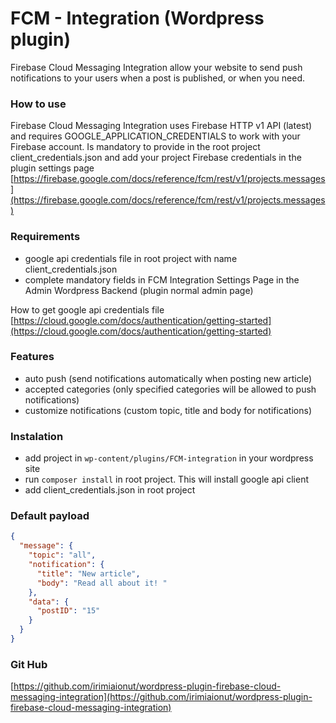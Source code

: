 
# FCM - Integration (Wordpress plugin)
Firebase Cloud Messaging Integration allow your website to send push notifications to your users when a post is published, or when you need.

### How to use
Firebase Cloud Messaging Integration uses Firebase HTTP v1 API (latest) and requires GOOGLE_APPLICATION_CREDENTIALS to work with your Firebase account. Is mandatory to provide in the root project client_credentials.json and add your project Firebase credentials in the plugin settings page
[https://firebase.google.com/docs/reference/fcm/rest/v1/projects.messages](https://firebase.google.com/docs/reference/fcm/rest/v1/projects.messages)

### Requirements
- google api credentials file in root project with name client_credentials.json
- complete mandatory fields in FCM Integration Settings Page in the Admin Wordpress Backend (plugin normal admin page)

How to get google api credentials file
[https://cloud.google.com/docs/authentication/getting-started](https://cloud.google.com/docs/authentication/getting-started)

### Features
- auto push (send notifications automatically when posting new article)
- accepted categories (only specified categories will be allowed to push notifications)
- customize notifications (custom topic, title and body for notifications)

### Instalation
- add project in `wp-content/plugins/FCM-integration` in your wordpress site
- run `composer install` in root project. This will install google api client
- add client_credentials.json in root project


### Default payload

```json
{
  "message": {
    "topic": "all",
    "notification": {
      "title": "New article",
      "body": "Read all about it! "
    },
    "data": {
      "postID": "15"
    }
  }
}
```

### Git Hub
[https://github.com/irimiaionut/wordpress-plugin-firebase-cloud-messaging-integration](https://github.com/irimiaionut/wordpress-plugin-firebase-cloud-messaging-integration)